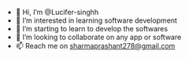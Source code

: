 - 👋 Hi, I’m @Lucifer-singhh
- 👀 I’m interested in learning software development
- 🌱 I’m starting to learn to develop the softwares 
- 💞️ I’m looking to collaborate on any app or software
- 📫 Reach me on sharmaprashant278@gmail.com

<!---
Lucifer-singhh/Lucifer-singhh is a ✨ special ✨ repository because its `README.md` (this file) appears on your GitHub profile.
You can click the Preview link to take a look at your changes.
--->
